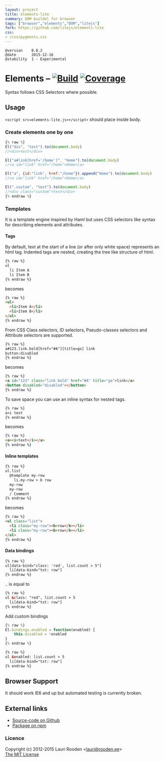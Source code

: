 ```yaml
---                                                                             
layout: project                                                                 
title: elements-lite
summary: DOM buildel for browser
tags: ["browser","elements","DOM","litejs"]
fork: https://github.com/litejs/elements-lite
css:                                                                            
- /css/pygments.css                                                              
---                                                                             
```

[1]: https://secure.travis-ci.org/litejs/elements-lite.png
[2]: https://travis-ci.org/litejs/elements-lite
[3]: https://coveralls.io/repos/litejs/elements-lite/badge.png
[4]: https://coveralls.io/r/litejs/elements-lite


    @version    0.8.2
    @date       2015-12-16
    @stability  1 - Experimental


Elements &ndash; [![Build][1]][2] [![Coverage][3]][4]
========

Syntax follows CSS Selectors where possible.

Usage
-----

`<script src=elements-lite.js></script>` should place inside body.

### Create elements one by one

```javascript
{% raw %}
El("div", "test").to(document.body)
//<div>test</div>

El("a#link[href='/home']", "Home").to(document.body)
//<a id="link" href="/home">Home</a>

El("a", {id:"link", href:"/home"}).append("Home").to(document.body)
//<a id="link" href="/home">Home</a>

El(".custom", "test").to(document.body)
//<div class="custom">test</div>
{% endraw %}
```


### Templates

It is a template engine inspired by Haml
but uses CSS selectors like syntax for describing elements and attributes.


#### Tags

By default, text at the start of a line (or after only white space) represents an html tag. 
Indented tags are nested, creating the tree like structure of html.


```html
{% raw %}
ul
  li Item A
  li Item B
{% endraw %}
```

becomes

```html
{% raw %}
<ul>
  <li>Item A</li>
  <li>Item B</li>
</ul>
{% endraw %}
```

From CSS Class selectors, ID selectors, Pseudo-classes selectors
and Attribute selectors are supported.

```html
{% raw %}
a#123.link.bold[href="#A"][title=go] link
button:disabled
{% endraw %}
```

becomes

```html
{% raw %}
<a id="123" class="link bold" href="#A" title="go">link</a>
<button disabled="disabled"></button>
{% endraw %}
```


To save space you can use an inline syntax for nested tags.

```html
{% raw %}
a>i text
{% endraw %}
```

becomes

```html
{% raw %}
<a><i>text</i></a>
{% endraw %}
```

#### Inline templates

```html
{% raw %}
ul.list
  @template my-row
    li.my-row > b row
  my-row
  my-row
  / Comment
{% endraw %}
```

becomes

```html
{% raw %}
<ul class="list">
  <li class="my-row"><b>row</b></li>
  <li class="my-row"><b>row</b></li>
</ul>
{% endraw %}
```

#### Data bindings

```html
{% raw %}
ul[data-bind="class: 'red', list.count > 5"]
  li[data-bind="txt: row"]
{% endraw %}
```

.. is equal to

```html
{% raw %}
ul &class: "red", list.count > 5
  li[data-bind="txt: row"]
{% endraw %}
```

Add custom bindings

```javascript
{% raw %}
El.bindings.enabled = function(enabled) {
    this.disabled = !enabled
}
{% endraw %}
```

```html
{% raw %}
ul &enabled: list.count > 5
  li[data-bind="txt: row"]
{% endraw %}
```


Browser Support
---------------

It should work IE6 and up but automated testing is currently broken.



External links
--------------

-   [Source-code on Github](https://github.com/litejs/elements-lite)
-   [Package on npm](https://npmjs.org/package/elements-lite)



### Licence

Copyright (c) 2012-2015 Lauri Rooden &lt;lauri@rooden.ee&gt;  
[The MIT License](http://lauri.rooden.ee/mit-license.txt)



